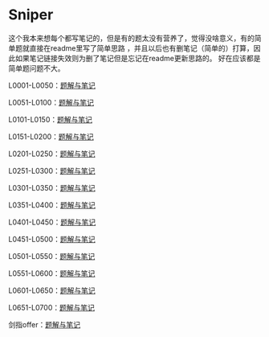 # Sniper

这个我本来想每个都写笔记的，但是有的题太没有营养了，觉得没啥意义，有的简单题就直接在readme里写了简单思路
，并且以后也有删笔记（简单的）打算，因此如果笔记链接失效则为删了笔记但是忘记在readme更新思路的。
好在应该都是简单题问题不大。

L0001-L0050：[题解与笔记](https://github.com/Sniper970119/leetCode/tree/master/L0001%7EL0050)

L0051-L0100：[题解与笔记](https://github.com/Sniper970119/leetCode/tree/master/L0051%7EL0100)

L0101-L0150：[题解与笔记](https://github.com/Sniper970119/leetCode/tree/master/L0101%7EL0150)

L0151-L0200：[题解与笔记](https://github.com/Sniper970119/leetCode/tree/master/L0151%7EL0200)

L0201-L0250：[题解与笔记](https://github.com/Sniper970119/leetCode/tree/master/L0201%7EL0250)

L0251-L0300：[题解与笔记](https://github.com/Sniper970119/leetCode/tree/master/L0251%7EL0300)

L0301-L0350：[题解与笔记](https://github.com/Sniper970119/leetCode/tree/master/L0301%7EL0350)

L0351-L0400：[题解与笔记](https://github.com/Sniper970119/leetCode/tree/master/L0351%7EL0400)

L0401-L0450：[题解与笔记](https://github.com/Sniper970119/leetCode/tree/master/L0401%7EL0450)

L0451-L0500：[题解与笔记](https://github.com/Sniper970119/leetCode/tree/master/L0451%7EL0500)

L0501-L0550：[题解与笔记](https://github.com/Sniper970119/leetCode/tree/master/L0501%7EL0550)

L0551-L0600：[题解与笔记](https://github.com/Sniper970119/leetCode/tree/master/L0551%7EL0600)

L0601-L0650：[题解与笔记](https://github.com/Sniper970119/leetCode/tree/master/L0600%7EL0650)

L0651-L0700：[题解与笔记](https://github.com/Sniper970119/leetCode/tree/master/L0651%7EL0700)

剑指offer：[题解与笔记](https://github.com/Sniper970119/leetCode/tree/master/%E5%89%91%E6%8C%87Offer)

